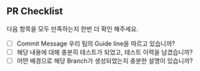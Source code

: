 ## PR Checklist
다음 항목을 모두 만족하는지 한번 더 확인 해주세요.

- [ ] Commit Message 우리 팀의 Guide line을 따르고 있습니까?
- [ ] 해당 내용에 대해 충분히 테스트가 되었고, 테스트 이력을 남겼습니까?
- [ ] 어떤 배경으로 해당 Branch가 생성되었는지 충분한 설명이 있습니까?
